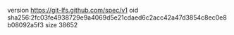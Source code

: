 version https://git-lfs.github.com/spec/v1
oid sha256:2fc03fe4938729e9a4069d5e21cdaed6c2acc42a47d3854c8ec0e8b08092a5f3
size 38652
